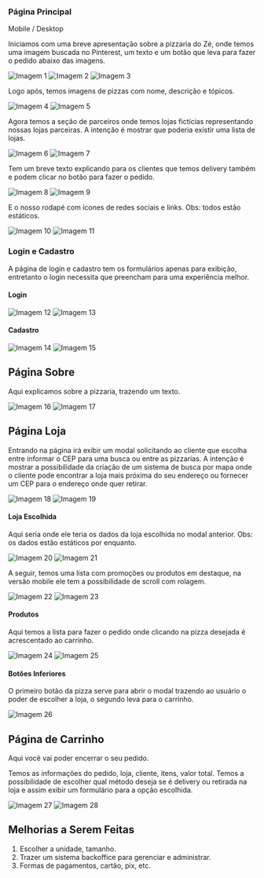 ### Página Principal

Mobile / Desktop

Iniciamos com uma breve apresentação sobre a pizzaria do Zé, onde temos uma imagem buscada no Pinterest, um texto e um botão que leva para fazer o pedido abaixo das imagens.

![Imagem 1](public/image.png) ![Imagem 2](public/image-10.png) ![Imagem 3](public/image-1.png)

Logo após, temos imagens de pizzas com nome, descrição e tópicos.

![Imagem 4](public/image-2.png) ![Imagem 5](public/image-3.png)

Agora temos a seção de parceiros onde temos lojas fictícias representando nossas lojas parceiras. A intenção é mostrar que poderia existir uma lista de lojas.

![Imagem 6](public/image-4.png) ![Imagem 7](public/image-5.png)

Tem um breve texto explicando para os clientes que temos delivery também e podem clicar no botão para fazer o pedido.

![Imagem 8](public/image-6.png) ![Imagem 9](public/image-7.png)

E o nosso rodapé com ícones de redes sociais e links. Obs: todos estão estáticos.

![Imagem 10](public/image-8.png) ![Imagem 11](public/image-9.png)

### Login e Cadastro

A página de login e cadastro tem os formulários apenas para exibição, entretanto o login necessita que preencham para uma experiência melhor.

#### Login

![Imagem 12](public/image-11.png) ![Imagem 13](public/image-12.png)

#### Cadastro

![Imagem 14](public/image-13.png) ![Imagem 15](public/image-14.png)

## Página Sobre

Aqui explicamos sobre a pizzaria, trazendo um texto.

![Imagem 16](public/image-16.png) ![Imagem 17](public/image-15.png)

## Página Loja

Entrando na página irá exibir um modal solicitando ao cliente que escolha entre informar o CEP para uma busca ou entre as pizzarias. A intenção é mostrar a possibilidade da criação de um sistema de busca por mapa onde o cliente pode encontrar a loja mais próxima do seu endereço ou fornecer um CEP para o endereço onde quer retirar.

![Imagem 18](public/image-17.png) ![Imagem 19](public/image-18.png)

#### Loja Escolhida

Aqui seria onde ele teria os dados da loja escolhida no modal anterior. Obs: os dados estão estáticos por enquanto.

![Imagem 20](public/image-20.png) ![Imagem 21](public/image-19.png)

A seguir, temos uma lista com promoções ou produtos em destaque, na versão mobile ele tem a possibilidade de scroll com rolagem.

![Imagem 22](public/image-21.png) ![Imagem 23](public/image-22.png)

#### Produtos

Aqui temos a lista para fazer o pedido onde clicando na pizza desejada é acrescentado ao carrinho.

![Imagem 24](public/image-24.png) ![Imagem 25](public/image-23.png)

#### Botões Inferiores

O primeiro botão da pizza serve para abrir o modal trazendo ao usuário o poder de escolher a loja, o segundo leva para o carrinho.

![Imagem 26](public/image-25.png)

## Página de Carrinho

Aqui você vai poder encerrar o seu pedido.

Temos as informações do pedido, loja, cliente, itens, valor total.
Temos a possibilidade de escolher qual método deseja se é delivery ou retirada na loja e assim exibir um formulário para a opção escolhida.

![Imagem 27](public/image-26.png) ![Imagem 28](public/image-27.png)

## Melhorias a Serem Feitas

1. Escolher a unidade, tamanho.
2. Trazer um sistema backoffice para gerenciar e administrar.
3. Formas de pagamentos, cartão, pix, etc.
